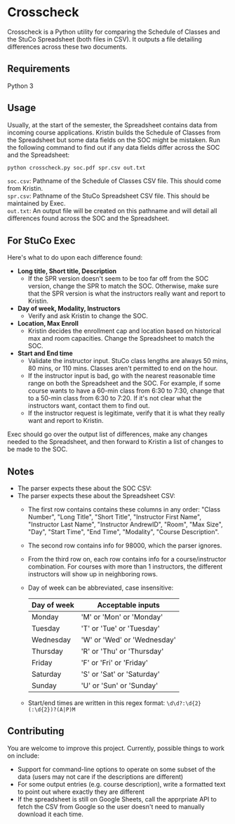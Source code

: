 # Crosscheck

Crosscheck is a Python utility for comparing the Schedule of Classes and the StuCo Spreadsheet (both files in CSV). It outputs a file detailing differences across these two documents.

## Requirements

Python 3

## Usage

Usually, at the start of the semester, the Spreadsheet contains data from incoming course applications. Kristin builds the Schedule of Classes from the Spreadsheet but some data fields on the SOC might be mistaken. Run the following command to find out if any data fields differ across the SOC and the Spreadsheet:

```bash
python crosscheck.py soc.pdf spr.csv out.txt
```
`soc.csv`: Pathname of the Schedule of Classes CSV file. This should come from Kristin.\
`spr.csv`: Pathname of the StuCo Spreadsheet CSV file. This should be maintained by Exec.\
`out.txt`: An output file will be created on this pathname and will detail all differences found across the SOC and the Spreadsheet.

## For StuCo Exec
Here's what to do upon each difference found:

- **Long title, Short title, Description**
    - If the SPR version doesn't seem to be too far off from the SOC version, change the SPR to match the SOC. Otherwise, make sure that the SPR version is what the instructors really want and report to Kristin.
- **Day of week, Modality, Instructors**
    - Verify and ask Kristin to change the SOC.
- **Location, Max Enroll**
    - Kristin decides the enrollment cap and location based on historical max and room capacities. Change the Spreadsheet to match the SOC.
- **Start and End time**
    - Validate the instructor input. StuCo class lengths are always 50 mins, 80 mins, or 110 mins. Classes aren't permitted to end on the hour.
    - If the instructor input is bad, go with the nearest reasonable time range on both the Spreadsheet and the SOC. For example, if some course wants to have a 60-min class from 6:30 to 7:30, change that to a 50-min class from 6:30 to 7:20. If it's not clear what the instructors want, contact them to find out.
    - If the instructor request is legitimate, verify that it is what they really want and report to Kristin.

Exec should go over the output list of differences, make any changes needed to the Spreadsheet, and then forward to Kristin a list of changes to be made to the SOC.

## Notes
- The parser expects these about the SOC CSV:
- The parser expects these about the Spreadsheet CSV:
    - The first row contains contains these columns in any order: "Class Number", "Long Title", "Short Title", "Instructor First Name", "Instructor Last Name", "Instructor AndrewID", "Room", "Max Size", "Day", "Start Time", "End Time", "Modality", "Course Description".
    - The second row contains info for 98000, which the parser ignores.
    - From the third row on, each row contains info for a course/instructor combination. For courses with more than 1 instructors, the different instructors will show up in neighboring rows.
    - Day of week can be abbreviated, case insensitive:

        | Day of week | Acceptable inputs |
        | --- | --- |
        | Monday | 'M' or 'Mon' or 'Monday' |
        | Tuesday | 'T' or 'Tue' or 'Tuesday' |
        | Wednesday | 'W' or 'Wed' or 'Wednesday' |
        | Thursday | 'R' or 'Thu' or 'Thursday' |
        | Friday | 'F' or 'Fri' or 'Friday' |
        | Saturday | 'S' or 'Sat' or 'Saturday' |
        | Sunday | 'U' or 'Sun' or 'Sunday' |

    - Start/end times are written in this regex format: `\d\d?:\d{2}(:\d{2})?(A|P)M`

## Contributing
You are welcome to improve this project. Currently, possible things to work on include:
- Support for command-line options to operate on some subset of the data (users may not care if the descriptions are different)
- For some output entries (e.g. course description), write a formatted text to point out where exactly they are different
- If the spreadsheet is still on Google Sheets, call the apprpriate API to fetch the CSV from Google so the user doesn't need to manually download it each time.
